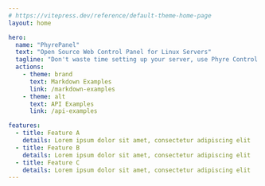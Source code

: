 ```yaml
---
# https://vitepress.dev/reference/default-theme-home-page
layout: home

hero:
  name: "PhyrePanel"
  text: "Open Source Web Control Panel for Linux Servers"
  tagline: "Don't waste time setting up your server, use Phyre Control Panel to get started quickly."
  actions:
    - theme: brand
      text: Markdown Examples
      link: /markdown-examples
    - theme: alt
      text: API Examples
      link: /api-examples

features:
  - title: Feature A
    details: Lorem ipsum dolor sit amet, consectetur adipiscing elit
  - title: Feature B
    details: Lorem ipsum dolor sit amet, consectetur adipiscing elit
  - title: Feature C
    details: Lorem ipsum dolor sit amet, consectetur adipiscing elit
---
```


